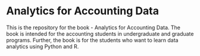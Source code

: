 # Analytics for Accounting Data 
 
This is the repository for the book - Analytics for Accounting Data. The book is intended for the accounting students in undergraduate and graduate programs. Further, the book is for the students who want to learn data analytics using Python and R.  



